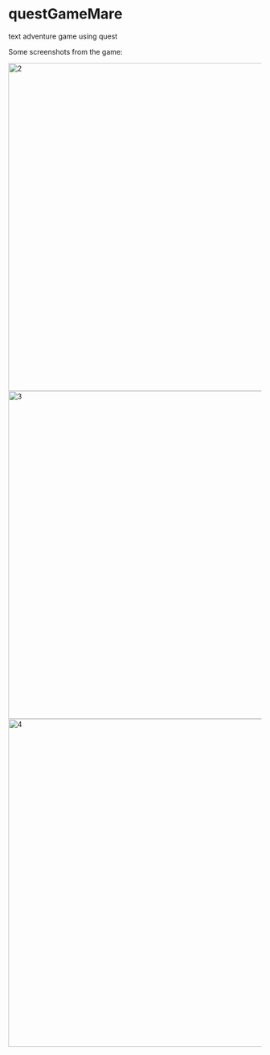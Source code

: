 # questGameMare
text adventure game using quest 

Some screenshots from the game:

<img width="653" alt="2" src="https://user-images.githubusercontent.com/44309692/64069167-3e682100-cc12-11e9-9af2-aa74a70870b8.png">
<img width="653" alt="3" src="https://user-images.githubusercontent.com/44309692/64069176-7a9b8180-cc12-11e9-9c67-8883c995c4c1.png">
<img width="653" alt="4" src="https://user-images.githubusercontent.com/44309692/64069177-7bccae80-cc12-11e9-9c22-7477c16c1757.png">
